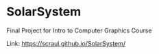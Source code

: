 # SolarSystem

Final Project for Intro to Computer Graphics Course 


Link: https://scraul.github.io/SolarSystem/
